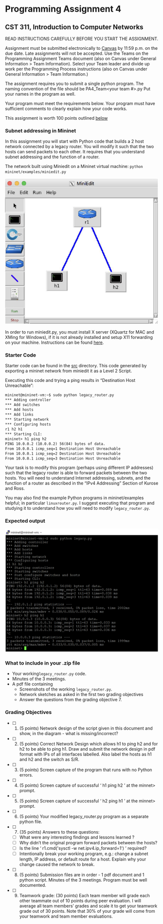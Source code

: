 # Programming Assignment 4
## CST 311, Introduction to Computer Networks

READ INSTRUCTIONS CAREFULLY BEFORE YOU START THE ASSIGNMENT.

Assignment must be submitted electronically to [Canvas](https://csumb.instructure.com/) by 11:59 p.m. on the due date. Late assignments will not be accepted. Use the Teams on the Programming Assignment Teams document (also on Canvas under General Information > Team Information).
Select your Team leader and divide up work per the Programming Process instructions (also on Canvas under General Information > Team Information.)


The assignment requires you to submit a single python program. The naming convention of the file should be PA4_Team<your team #>.py
Put your names in the program as well. 

Your program must meet the requirements below. 
Your program must have sufficient comments to clearly explain how your code works.

This assignment is worth 100 points outlined [below](#grading-objectives)

### Subnet addressing in Mininet

In this assignment you will start with Python code that builds a 2 host network connected by a legacy router.
You will modify it such that the two hosts can send packets to each other. 
It requires that you understand subnet addressing and the function of a router.

The network built using Miniedit on a Mininet virtual machine:
`python mininet/examples/miniedit.py`

<img src="imgs/miniedit.png" alt="miniedit screenshot" width="600">

In order to run miniedit.py, you must install X server (XQuartz for MAC and XMing for Windows), if it is not already installed and setup X11 forwarding on your machine.
Instructions can be found [here](https://uisapp2.iu.edu/confluence-prd/pages/viewpage.action?pageId=280461906).


### Starter Code

Starter code can be found in the [src](src) directory.
This code generated by exporting a mininet network from miniedit it as a Level 2 Script.

Executing this code and trying a ping results in “Destination Host Unreachable”:

```shell
mininet@mininet-vm:~$ sudo python legacy_router.py
*** Adding controller
*** Add switches
*** Add hosts
*** Add links
*** Starting network
*** Configuring hosts
r1 h2 h1
*** Starting CLI:
mininet> h1 ping h2
PING 10.0.0.2 (10.0.0.2) 56(84) bytes of data.
From 10.0.0.1 icmp_seq=1 Destination Host Unreachable
From 10.0.0.1 icmp_seq=2 Destination Host Unreachable
From 10.0.0.1 icmp_seq=3 Destination Host Unreachable
```

Your task is to modify this program (perhaps using different IP addresses) such that the legacy router is able to forward packets between the two hosts.
You will need to understand Internet addressing, subnets, and the function of a router as described in the “IPv4 Addressing” Section of Kurose and Ross. 

You may also find the example Python programs in mininet/examples helpful; in particular `linuxrouter.py`.
I suggest executing that program and studying it to understand how you will need to modify `legacy_router.py`.

### Expected output

<img src="imgs/output.png" alt="screenshot of successful run">

### What to include in your .zip file
- Your working`legacy_router.py` code.
- Minutes of the 3 meetings.
- A pdf file containing
  - Screenshots of the working `legacy_router.py`.
  - Network sketches as asked in the first two grading objectives
  - Answer the questions from the grading objective 7.

### Grading Objectives

- [ ] 1. (5 points) Network design of the script given in this document and show, in the diagram - what is missing/incorrect?
- [ ] 2. (5 points) Correct Network Design which allows h1 to ping h2 and for h2 to be able to ping h1. Draw and submit the network design in pdf format with IPs of all interfaces labelled. Also label the hosts as h1 and h2 and the switch as S/R.
- [ ] 3. (5 points) Screen capture of the program that runs with no Python errors.

- [ ] 4. (5 points) Screen capture of successful ‘ h1 ping h2 ’ at the minnet> prompt.
- [ ] 5. (5 points) Screen capture of successful ‘ h2 ping h1 ’ at the minnet> prompt.
- [ ] 6. (5 points) Your modified legacy_router.py program as a separate python file.
- [ ] 7. (35 points) Answers to these questions:
  - [ ] What were any interesting findings and lessons learned ?
  - [ ] Why didn’t the original program forward packets between the hosts?
  - [ ] Is the line ‘ r1.cmd('sysctl -w net.ipv4.ip_forward=1') ’ required?
  - [ ] Intentionally break your working program, e.g.: change a subnet length, IP address, or default route for a host. Explain why your change caused the network to break.
- [ ] 8. (5 points) Submission files are in order - 1 pdf document and 1 python script. Minutes of the 3 meetings. Program must be well documented.
- [ ] 9. Teamwork grade: (30 points) Each team member will grade each other teammate out of 10 points during peer evaluation. I will average all team members’ grades and scale it to get your teamwork grade out of 30 points. Note that 30% of your grade will come from your teamwork and team member evaluations.
